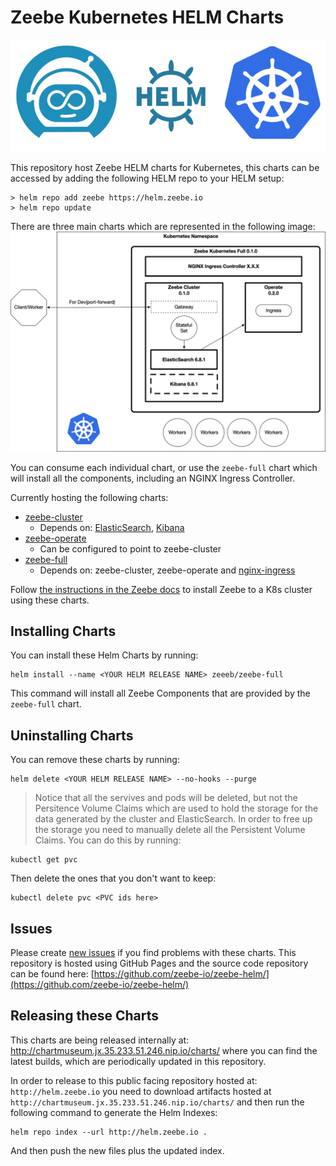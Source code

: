 # Zeebe Kubernetes HELM Charts

![Zeebe Kubernetes HELM Charts](imgs/zeebe-k8s-helm.png)

This repository host Zeebe HELM charts for Kubernetes, this charts can be accessed by adding the following HELM repo to your HELM setup:
```
> helm repo add zeebe https://helm.zeebe.io
> helm repo update
``` 
There are three main charts which are represented in the following image:
![HELM CHARTS](imgs/charts.png)

You can consume each individual chart, or use the `zeebe-full` chart which will install all the components, including an NGINX Ingress Controller.

Currently hosting the following charts: 
- [zeebe-cluster](http://github.com/zeebe-io/zeebe-cluster-helm)
  - Depends on: [ElasticSearch](https://github.com/elastic/helm-charts/tree/master/elasticsearch), [Kibana](https://github.com/elastic/helm-charts/tree/master/kibana)
- [zeebe-operate](http://github.com/zeebe-io/zeebe-operate-helm)
  - Can be configured to point to zeebe-cluster
- [zeebe-full](http://github.com/zeebe-io/zeebe-full-helm)
  - Depends on: zeebe-cluster, zeebe-operate and [nginx-ingress](https://github.com/helm/charts/tree/master/stable/nginx-ingress)
  
Follow [the instructions in the Zeebe docs](https://docs.zeebe.io/kubernetes/installing-helm.html) to install Zeebe to a K8s cluster using these charts.

## Installing Charts

You can install these Helm Charts by running: 
```
helm install --name <YOUR HELM RELEASE NAME> zeeeb/zeebe-full
```
This command will install all Zeebe Components that are provided by the `zeebe-full` chart. 


## Uninstalling Charts

You can remove these charts by running:
```
helm delete <YOUR HELM RELEASE NAME> --no-hooks --purge
```

> Notice that all the servives and pods will be deleted, but not the Persitence Volume Claims which are used to hold the storage for the data generated by the cluster and ElasticSearch. In order to free up the storage you need to manually delete all the Persistent Volume Claims. You can do this by running: 
```
kubectl get pvc
```
Then delete the ones that you don't want to keep:
```
kubectl delete pvc <PVC ids here>
```

## Issues 

Please create [new issues](https://github.com/zeebe-io/zeebe-helm/issues) if you find problems with these charts. This repository is hosted using GitHub Pages and the source code repository can be found here: [https://github.com/zeebe-io/zeebe-helm/](https://github.com/zeebe-io/zeebe-helm/)

## Releasing these Charts

This charts are being released internally at: http://chartmuseum.jx.35.233.51.246.nip.io/charts/ where you can find the latest builds, which are periodically updated in this repository. 

In order to release to this public facing repository hosted at: `http://helm.zeebe.io` you need to download artifacts hosted at `http://chartmuseum.jx.35.233.51.246.nip.io/charts/` and then run the following command to generate the Helm Indexes: 
```
helm repo index --url http://helm.zeebe.io .
```

And then push the new files plus the updated index. 